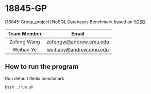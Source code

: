 # 18845-GP
[18845-Group_project] NoSQL Databases Benchmark based on [YCSB](https://github.com/brianfrankcooper/YCSB/).

| Team Member | Email |
| :---: | :---: |
| Zefeng Wang | zefengw@andrew.cmu.edu |
| Weihao Ye | weihaoy@andrew.cmu.edu |

## How to run the program
Run default Redis benchmark
```shell
bash ./run.sh
```
